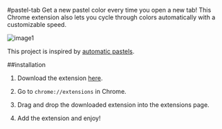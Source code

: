 #pastel-tab
Get a new pastel color every time you open a new tab! This Chrome extension also lets you cycle through colors automatically with a customizable speed.

![image1](http://i.imgur.com/DOhuEgj.png)

This project is inspired by [automatic pastels](http://automaticpastels.tumblr.com/).

##installation
1. Download the extension [here](https://github.com/williamyeny/pastel-tab/raw/master/pastel-tab.crx).

2. Go to `chrome://extensions` in Chrome.

3. Drag and drop the downloaded extension into the extensions page.

4. Add the extension and enjoy!